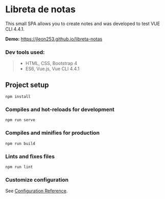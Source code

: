 # Libreta de notas

This small SPA allows you to create notes and was developed to test VUE CLI 4.4.1.

**Demo:** https://jleon253.github.io/libreta-notas

### Dev tools used:

> - HTML, CSS, Bootstrap 4
> - ES6, Vue.js, Vue CLI 4.4.1

## Project setup
```
npm install
```

### Compiles and hot-reloads for development
```
npm run serve
```

### Compiles and minifies for production
```
npm run build
```

### Lints and fixes files
```
npm run lint
```

### Customize configuration
See [Configuration Reference](https://cli.vuejs.org/config/).
